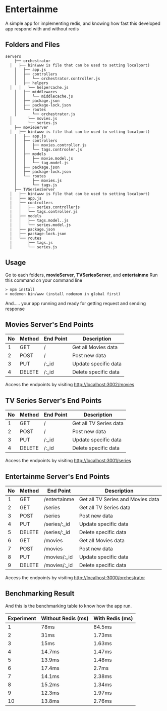 # Entertainme

A simple app for implementing redis, and knowing how fast this developed app respond with and without redis

## Folders and Files

	servers
	    ├── orchestrator
      │   ├── bin(www is file that can be used to setting localport)
	    │   ├── app.js
	    │   ├── controllers
	    │   │   └── orchestrator.controller.js
	    │   ├── helpers
      │   │   └── helpercache.js
	    │   ├── middlewares
	    │   │   └── middlecache.js
	    │   ├── package.json
	    │   ├── package-lock.json
	    │   └── routes
	    │       └── orchestrator.js
      │       └── movies.js
      │       └── series.js
	    ├── movieServer
      │   ├── bin(www is file that can be used to setting localport)
	    │   ├── app.js
	    │   ├── controllers
	    │   │   ├── movies.controller.js
	    │   │   └── tags.controoler.js
	    │   ├── models
	    │   │   ├── movie.model.js
	    │   │   └── tag.model.js
	    │   ├── package.json
	    │   ├── package-lock.json
	    │   └── routes
	    │       ├── movies.js
	    │       └── tags.js
	    ├── TVSeriesServer
      │   ├── bin(www is file that can be used to setting localport)
      |   ├── app.js
      |   ├── controllers
      |   │   ├── series.controllerjs
      |   │   └── tags.controller.js
      |   ├── models
      |   │   ├── tags.model..js
      |   │   └── series.model.js
      |   ├── package.json
      |   ├── package-lock.json
      |   └── routes
      |       ├── tags.js
      |       └── series.js

## Usage

Go to each folders, **movieServer**, **TVSeriesServer**, and **entertainme**
Run this command on your command line

	> npm install
	> nodemon bin/www (install nodemon in global first)
	
And..... your app running and ready for getting request and sending response

## Movies Server's End Points

| No | Method | End Point| Description|
| ------------- | ------------- |-------------|-------------|
| 1  | GET  | / | Get all Movies data
| 2  | POST  | / |Post new data|
| 3 | PUT |/:_id| Update specific data |
| 4 |DELETE|/:_id| Delete specific data |

Access the endpoints by visiting [http://localhost:3002/movies](http://localhost:3001/movie)  

## TV Series Server's End Points

| No | Method | End Point| Description|
| ------------- | ------------- |-------------|-------------|
| 1  | GET  | / | Get all TV Series data
| 2  | POST  | / |Post new data|
| 3 | PUT |/:_id| Update specific data |
| 4 |DELETE|/:_id| Delete specific data |

Access the endpoints by visiting [http://localhost:3001/series](http://localhost:3002/tv)  

## Entertainme Server's End Points

| No | Method | End Point| Description|
| ------------- | ------------- |-------------|-------------|
| 1  | GET  | /entertainme | Get all TV Series and Movies data
| 2  | GET  | /series | Get all TV Series data
| 3  | POST  | /series |Post new data|
| 4 | PUT |/series/:_id| Update specific data |
| 5 |DELETE|/series/:_id| Delete specific data |
| 6  | GET  | /movies | Get all Movies data
| 7  | POST  | /movies |Post new data|
| 8 | PUT |/movies/:_id| Update specific data |
| 9 |DELETE|/movies/:_id| Delete specific data |

Access the endpoints by visiting [http://localhost:3000/orchestrator](http://localhost:3000/series) 

## Benchmarking Result

And this is the benchmarking table to know how the app run.

| Experiment | Without Redis (ms) | With Redis (ms)|
| ------------- | ------------- |-------------|
| 1  | 78ms  | 84.5ms |
| 2  | 31ms  | 1.73ms |
| 3 | 15ms |1.63ms|
| 4 |14.7ms|1.47ms|
| 5 |13.9ms|1.48ms|
| 6 |17.4ms|2.7ms|
| 7 |14.1ms|2.38ms|
| 8 |15.2ms|1.34ms|
| 9 |12.3ms|1.97ms|
| 10 |13.8ms|2.76ms|